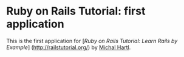 # Ruby on Rails Tutorial: first application

This is the first application for
[*Ruby on Rails Tutorial:  Learn Rails by Example*] (http://railstutorial.org/)
by [Michal Hartl](http://michaelhartl.com/).
